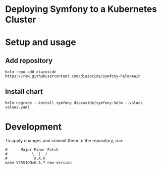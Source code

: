# Deploying Symfony to a Kubernetes Cluster

# Setup and usage

## Add repository
```shell
helm repo add diazoxide https://raw.githubusercontent.com/diazoxide/symfony-helm/main
``` 

## Install chart
```shell
helm upgrade --install symfony diazoxide/symfony-helm --values values.yaml
```

# Development

To apply changes and commit them to the repository, run:
```shell
#      Major Minor Patch
#           \  |  /
#            X.X.X
make VERSION=0.5.7 new-version
```
